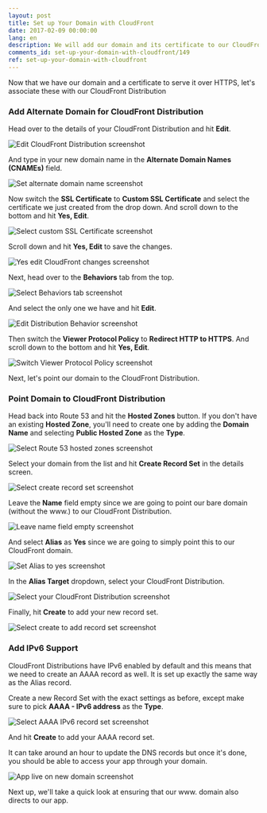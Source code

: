 ```yaml
---
layout: post
title: Set up Your Domain with CloudFront
date: 2017-02-09 00:00:00
lang: en
description: We will add our domain and its certificate to our CloudFront Distribution. We will point the domain to our CloudFront Distribution with an Alias Resource Record Set. We also need to create an AAAA Record Set to support IPv6.
comments_id: set-up-your-domain-with-cloudfront/149
ref: set-up-your-domain-with-cloudfront
---
```


Now that we have our domain and a certificate to serve it over HTTPS, let's associate these with our CloudFront Distribution

### Add Alternate Domain for CloudFront Distribution

Head over to the details of your CloudFront Distribution and hit **Edit**.

![Edit CloudFront Distribution screenshot](/assets/edit-cloudfront-distribution.png)

And type in your new domain name in the **Alternate Domain Names (CNAMEs)** field.

![Set alternate domain name screenshot](/assets/set-alternate-domain-name.png)

Now switch the **SSL Certificate** to **Custom SSL Certificate** and select the certificate we just created from the drop down. And scroll down to the bottom and hit **Yes, Edit**.

![Select custom SSL Certificate screenshot](/assets/select-custom-ssl-certificate.png)

Scroll down and hit **Yes, Edit** to save the changes.

![Yes edit CloudFront changes screenshot](/assets/yes-edit-cloudfront-changes.png)

Next, head over to the **Behaviors** tab from the top.

![Select Behaviors tab screenshot](/assets/select-behaviors-tab.png)

And select the only one we have and hit **Edit**.

![Edit Distribution Behavior screenshot](/assets/edit-distribution-behavior.png)

Then switch the **Viewer Protocol Policy** to **Redirect HTTP to HTTPS**. And scroll down to the bottom and hit **Yes, Edit**.

![Switch Viewer Protocol Policy screenshot](/assets/switch-viewer-protocol-policy.png)

Next, let's point our domain to the CloudFront Distribution.

### Point Domain to CloudFront Distribution

Head back into Route 53 and hit the **Hosted Zones** button. If you don't have an existing **Hosted Zone**, you'll need to create one by adding the **Domain Name** and selecting **Public Hosted Zone** as the **Type**.

![Select Route 53 hosted zones screenshot](/assets/select-route-53-hosted-zones.png)

Select your domain from the list and hit **Create Record Set** in the details screen.

![Select create record set screenshot](/assets/select-create-record-set.png)

Leave the **Name** field empty since we are going to point our bare domain (without the www.) to our CloudFront Distribution.

![Leave name field empty screenshot](/assets/leave-name-field-empty.png)

And select **Alias** as **Yes** since we are going to simply point this to our CloudFront domain.

![Set Alias to yes screenshot](/assets/set-alias-to-yes.png)

In the **Alias Target** dropdown, select your CloudFront Distribution.

![Select your CloudFront Distribution screenshot](/assets/select-your-cloudfront-distribution.png)

Finally, hit **Create** to add your new record set.

![Select create to add record set screenshot](/assets/select-create-to-add-record-set.png)

### Add IPv6 Support

CloudFront Distributions have IPv6 enabled by default and this means that we need to create an AAAA record as well. It is set up exactly the same way as the Alias record.

Create a new Record Set with the exact settings as before, except make sure to pick **AAAA - IPv6 address** as the **Type**.

![Select AAAA IPv6 record set screenshot](/assets/select-create-aaaa-ipv6-record-set.png)

And hit **Create** to add your AAAA record set.

It can take around an hour to update the DNS records but once it's done, you should be able to access your app through your domain.

![App live on new domain screenshot](/assets/app-live-on-new-domain.png)

Next up, we'll take a quick look at ensuring that our www. domain also directs to our app.